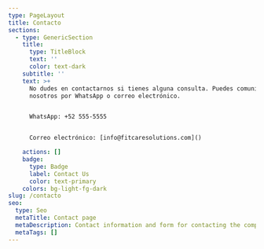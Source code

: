 ```yaml
---
type: PageLayout
title: Contacto
sections:
  - type: GenericSection
    title:
      type: TitleBlock
      text: ''
      color: text-dark
    subtitle: ''
    text: >+
      No dudes en contactarnos si tienes alguna consulta. Puedes comunicarte con
      nosotros por WhatsApp o correo electrónico.


      WhatsApp: +52 555-5555


      Correo electrónico: [info@fitcaresolutions.com]()

    actions: []
    badge:
      type: Badge
      label: Contact Us
      color: text-primary
    colors: bg-light-fg-dark
slug: /contacto
seo:
  type: Seo
  metaTitle: Contact page
  metaDescription: Contact information and form for contacting the company
  metaTags: []
---
```

